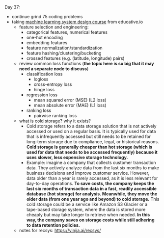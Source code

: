 Day 37:

- continue grind 75 coding problems
- taking [machine learning system design course](https://www.educative.io/courses/machine-learning-system-design) from educative.io
  - feature selection and engineering: 
    - categorical features, numerical features
    - one-hot encoding
    - embedding features
    - feature normalization/standardization
    - feature hashing/clustering/bucketing
    - crossed features (e.g. (latitude, longitude) pairs)
  - review common loss functions (**the topic here is so big that it may need a separate node to discuss**)
    - classification loss
      - logloss
      - cross-entropy loss
      - hinge loss
    - regression loss
      - mean squared error (MSE) (L2 loss)
      - mean absolute error (MAE) (L1 loss)
    - ranking loss
      - pairwise ranking loss
  - what is cold storage? why it exists?
    - Cold storage refers to a data storage solution that is not actively accessed or used on a regular basis. It is typically used for data that is infrequently accessed but still needs to be retained for long-term storage due to compliance, legal, or historical reasons. **Cold storage is generally cheaper than hot storage (which is used for data that needs to be accessed frequently) because it uses slower, less expensive storage technology.**
    - Example: imagine a company that collects customer transaction data. They actively analyze data from the last six months to make business decisions and improve customer service. However, data older than a year is rarely accessed, as it is less relevant for day-to-day operations. **To save costs, the company keeps the last six months of transaction data in a fast, readily accessible database (hot storage) for analysis. Meanwhile, they move the older data (from one year ago and beyond) to cold storage.** This cold storage could be a service like Amazon S3 Glacier or a tape-based storage system, where the data is stored more cheaply but may take longer to retrieve when needed. **In this way, the company saves on storage costs while still adhering to data retention policies.**
  - notes for recsys: https://vinija.ai/recsys/ 
